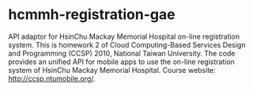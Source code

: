 # hcmmh-registration-gae
API adaptor for HsinChu Mackay Memorial Hospital on-line registration system. This is homework 2 of Cloud Computing-Based Services Design and Programming (CCSP) 2010, National Taiwan University. The code provides an unified API for mobile apps to use the on-line registration system of HsinChu Mackay Memorial Hospital. Course website: http://ccsp.ntumobile.org/. 
